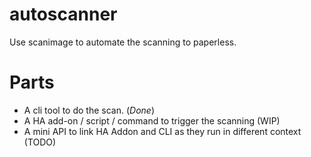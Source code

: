 # autoscanner
Use scanimage to automate the scanning to paperless.


Parts
=====

* A cli tool to do the scan. (*Done*)
* A HA add-on / script / command to trigger the scanning (WIP)
* A mini API to link HA Addon and CLI as they run in different context (TODO)



